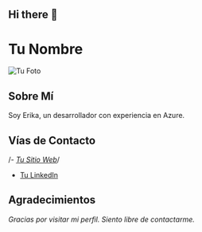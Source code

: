 ## Hi there 👋

# Tu Nombre
![Tu Foto](URL_DE_TU_FOTO)

## Sobre Mí
Soy Erika, un desarrollador con experiencia en Azure. 

## Vías de Contacto
/*- [Tu Sitio Web](URL_DE_TU_SITIO)*/

- [Tu LinkedIn](https://www.linkedin.com/in/erika-mora/)

## Agradecimientos
*Gracias por visitar mi perfil. Siento libre de contactarme.*